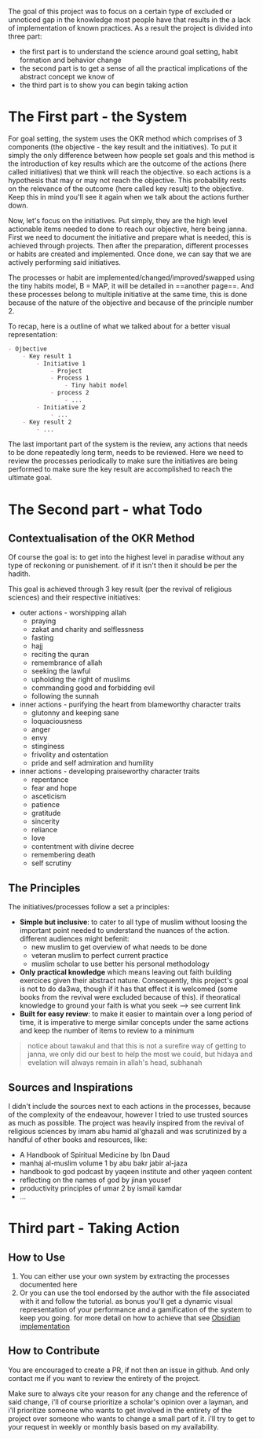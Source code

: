 The goal of this project was to focus on a certain type of excluded or unnoticed gap in the knowledge most people have that results in the a lack of implementation of known practices. As a result the project is divided into three part:

- the first part is to understand the science around goal setting, habit formation and behavior change
- the second part is to get a sense of all the practical implications of the abstract concept we know of
- the third part is to show you can begin taking action

# The First part - the System

For goal setting, the system uses the OKR method which comprises of 3 components (the objective - the key result and the initiatives). To put it simply the only difference between how people set goals and this method is the introduction of key results which are the outcome of the actions (here called initiatives) that we think will reach the objective. so each actions is a hypothesis that may or may not reach the objective. This probability rests on the relevance of the outcome (here called key result) to the objective. Keep this in mind you'll see it again when we talk about the actions further down.

Now, let's focus on the initiatives. Put simply, they are the high level actionable items needed to done to reach our objective, here being janna. First we need to document the initiative and prepare what is needed, this is achieved through projects. Then after the preparation, different processes or habits are created and implemented. Once done, we can say that we are actively performing said initiatives.

The processes or habit are implemented/changed/improved/swapped using the tiny habits model, B = MAP, it will be detailed in ==another page==. And these processes belong to multiple initiative at the same time, this is done because of the nature of the objective and because of the principle number 2.

To recap, here is a outline of what we talked about for a better visual representation:

```md
- Ojbective
	- Key result 1
		- Initiative 1
			- Project
			- Process 1
				- Tiny habit model
			- process 2
				- ...
		- Initiative 2
			- ...
	- Key result 2
		- ...
```

The last important part of the system is the review, any actions that needs to be done repeatedly long term, needs to be reviewed. Here we need to review the processes periodically to make sure the initiatives are being performed to make sure the key result are accomplished to reach the ultimate goal.

# The Second part - what Todo

## Contextualisation of the OKR Method

Of course the goal is: to get into the highest level in paradise without any type of reckoning or punishement. of if it isn't then it should be per the hadith.

This goal is achieved through 3 key result (per the revival of religious sciences) and their respective initiatives:

- outer actions - worshipping allah
	- praying
	- zakat and charity and selflessness
	- fasting
	- hajj
	- reciting the quran
	- remembrance of allah
	- seeking the lawful
	- upholding the right of muslims
	- commanding good and forbidding evil
	- following the sunnah
- inner actions - purifying the heart from blameworthy character traits
	- glutonny and keeping sane
	- loquaciousness
	- anger
	- envy
	- stinginess
	- frivolity and ostentation
	- pride and self admiration and humility
- inner actions - developing praiseworthy character traits
	- repentance
	- fear and hope
	- asceticism
	- patience
	- gratitude
	- sincerity
	- reliance
	- love
	- contentment with divine decree
	- remembering death
	- self scrutiny

## The Principles

The initiatives/processes follow a set a principles:

- **Simple but inclusive**: to cater to all type of muslim without loosing the important point needed to understand the nuances of the action. different audiences might befenit:
	- new muslim to get overview of what needs to be done
	- veteran muslim to perfect current practice
	- muslim scholar to use better his personal methodology
- **Only practical knowledge** which means leaving out faith building exercices given their abstract nature. Consequently, this project's goal is not to do da3wa, though if it has that effect it is welcomed (some books from the revival were excluded because of this). if theoratical knowledge to ground your faith is what you seek --> see current link
- **Built for easy review**: to make it easier to maintain over a long period of time, it is imperative to merge similar concepts under the same actions and keep the number of items to review to a minimum

> notice about tawakul and that this is not a surefire way of getting to janna, we only did our best to help the most we could, but hidaya and evelation will always remain in allah's head, subhanah

## Sources and Inspirations

I didn't include the sources next to each actions in the processes, because of the complexity of the endeavour, however I tried to use trusted sources as much as possible. The project was heavily inspired from the revival of religious sciences by imam abu hamid al'ghazali and was scrutinized by a handful of other books and resources, like:

- A Handbook of Spiritual Medicine by Ibn Daud
- manhaj al-muslim volume 1 by abu bakr jabir al-jaza
- handbook to god podcast by yaqeen institute and other yaqeen content
- reflecting on the names of god by jinan yousef
- productivity principles of umar 2 by ismail kamdar
- …

# Third part - Taking Action

## How to Use

1. You can either use your own system by extracting the processes documented here
2. Or you can use the tool endorsed by the author with the file associated with it and follow the tutorial. as bonus you'll get a dynamic visual representation of your performance and a gamification of the system to keep you going. for more detail on how to achieve that see [Obsidian implementation](docs/sidebar1/Obsidian%20implementation.md)

## How to Contribute

You are encouraged to create a PR, if not then an issue in github. And only contact me if you want to review the entirety of the project.

Make sure to always cite your reason for any change and the reference of said change, i'll of course prioritize a scholar's opinion over a layman, and i'll prioritize someone who wants to get involved in the entirety of the project over someone who wants to change a small part of it. i'll try to get to your request in weekly or monthly basis based on my availability.
